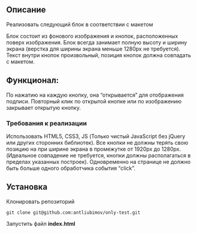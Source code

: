 ## Описание
Реализовать следующий блок в соответствии с макетом

Блок состоит из фонового изображения и кнопок, расположенных поверх изображения.
Блок всегда занимает полную высоту и ширину экрана (верстка для ширины 
экрана меньше 1280px не требуется).
Текст внутри кнопок произвольный, позиция кнопок должна совпадать с макетом.

## Функционал:
По нажатию на каждую кнопку, она “открывается” для отображения подписи.
Повторный клик по открытой кнопке или по изображению закрывает открытую кнопку.

### Требования к реализации
Использовать HTML5, CSS3, JS (Только чистый JavaScript без jQuery или других 
сторонних библиотек).
Все кнопки не должны терять свою позицию на при ширине экрана в промежутке 
от 1920px до 1280px. (Идеальное совпадение не требуется, кнопки должны 
располагаться в пределах указанных построек).
Одновременно на странице не должно быть больше одного обработчика события 
“click”.

## Установка 
Клонировать репозиторий
```
git clone git@github.com:antliubimov/only-test.git   
```
Запустить файл **index.html**